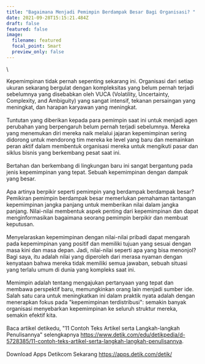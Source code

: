 ```yaml
---
title: "Bagaimana Menjadi Pemimpin Berdampak Besar Bagi Organisasi? "
date: 2021-09-28T15:15:21.484Z
draft: false
featured: false
image:
  filename: featured
  focal_point: Smart
  preview_only: false
---
```

\
<!--StartFragment-->

Kepemimpinan tidak pernah sepenting sekarang ini. Organisasi dari setiap ukuran sekarang bergulat dengan kompleksitas yang belum pernah terjadi sebelumnya yang disebabkan oleh VUCA (Volatility, Uncertainty, Complexity, and Ambiguity) yang sangat intensif, tekanan persaingan yang meningkat, dan harapan karyawan yang meningkat.\
\
Tuntutan yang diberikan kepada para pemimpin saat ini untuk menjadi agen perubahan yang berpengaruh belum pernah terjadi sebelumnya. Mereka yang menemukan diri mereka naik melalui jajaran kepemimpinan sering didorong untuk mendorong tim mereka ke level yang baru dan memainkan peran aktif dalam membentuk organisasi mereka untuk mengikuti pasar dan siklus bisnis yang berkembang pesat saat ini.\
\
Bertahan dan berkembang di lingkungan baru ini sangat bergantung pada jenis kepemimpinan yang tepat. Sebuah kepemimpinan dengan dampak yang besar.\
\
Apa artinya berpikir seperti pemimpin yang berdampak berdampak besar? Pemikiran pemimpin berdampak besar memerlukan pemahaman tantangan kepemimpinan jangka panjang untuk memberikan nilai dalam jangka panjang. Nilai-nilai membentuk aspek penting dari kepemimpinan dan dapat menginformasikan bagaimana seorang pemimpin berpikir dan membuat keputusan.\
\
Menyelaraskan kepemimpinan dengan nilai-nilai pribadi dapat mengarah pada kepemimpinan yang positif dan memiliki tujuan yang sesuai dengan masa kini dan masa depan. Jadi, nilai-nilai seperti apa yang bisa menonjol? Bagi saya, itu adalah nilai yang diperoleh dari merasa nyaman dengan kenyataan bahwa mereka tidak memiliki semua jawaban, sebuah situasi yang terlalu umum di dunia yang kompleks saat ini.\
\
Memimpin adalah tentang mengajukan pertanyaan yang tepat dan membawa perspektif baru, memungkinkan orang lain menjadi sumber ide. Salah satu cara untuk meningkatkan ini dalam praktik nyata adalah dengan menerapkan fokus pada "kepemimpinan terdistribusi": semakin banyak organisasi menyebarkan kepemimpinan ke seluruh struktur mereka, semakin efektif kita.\
\
Baca artikel detikedu, "11 Contoh Teks Artikel serta Langkah-langkah Penulisannya" selengkapnya <https://www.detik.com/edu/detikpedia/d-5728385/11-contoh-teks-artikel-serta-langkah-langkah-penulisannya>.\
\
Download Apps Detikcom Sekarang https://apps.detik.com/detik/

<!--EndFragment-->